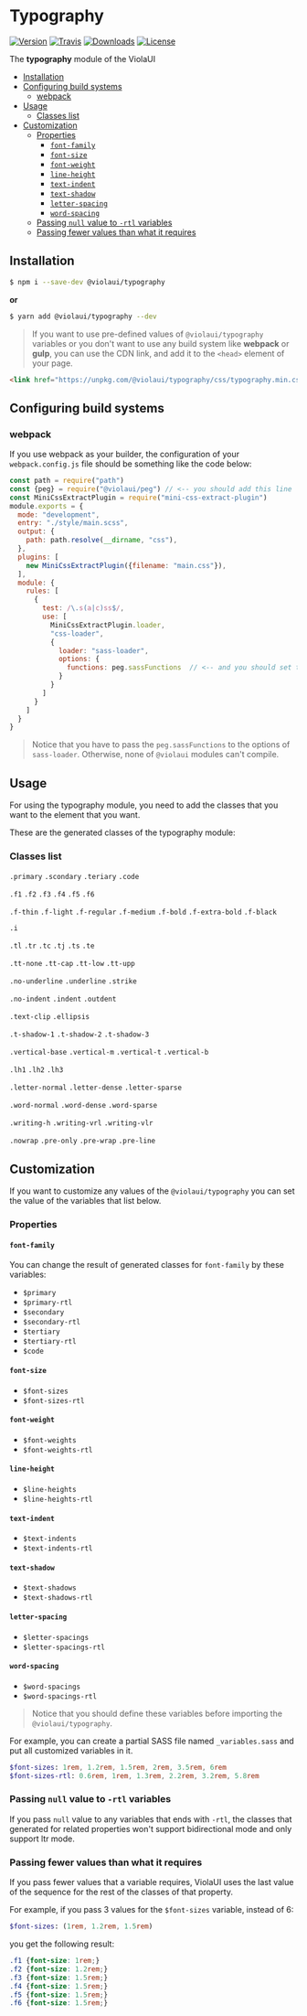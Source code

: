 # Typography

[![Version][version]](https://www.npmjs.com/package/@violaui/typography)
[![Travis][travis]](https://travis-ci.org/violaui/typography)
[![Downloads][downloads]](https://www.npmjs.com/package/@violaui/typography)
[![License][license]](https://github.com/violaui/typography/blob/master/LICENSE)

The **typography** module of the ViolaUI  

[version]: https://img.shields.io/npm/v/@violaui/typography.svg?&logo=npm&style=flat-square
[travis]: https://img.shields.io/travis/violaui/typography.svg?&logo=travis&style=flat-square
[downloads]: https://img.shields.io/npm/dt/@violaui/typography.svg?style=flat-square
[license]: https://img.shields.io/github/license/violaui/typography.svg?color=%23aa55aa&style=flat-square

<!-- START doctoc generated TOC please keep comment here to allow auto update -->
<!-- DON'T EDIT THIS SECTION, INSTEAD RE-RUN doctoc TO UPDATE -->
 

- [Installation](#installation)
- [Configuring build systems](#configuring-build-systems)
  - [webpack](#webpack)
- [Usage](#usage)
  - [Classes list](#classes-list)
- [Customization](#customization)
  - [Properties](#properties)
    - [`font-family`](#font-family)
    - [`font-size`](#font-size)
    - [`font-weight`](#font-weight)
    - [`line-height`](#line-height)
    - [`text-indent`](#text-indent)
    - [`text-shadow`](#text-shadow)
    - [`letter-spacing`](#letter-spacing)
    - [`word-spacing`](#word-spacing)
  - [Passing `null` value to `-rtl` variables](#passing-null-value-to--rtl-variables)
  - [Passing fewer values than what it requires](#passing-fewer-values-than-what-it-requires)

<!-- END doctoc generated TOC please keep comment here to allow auto update -->
 
## Installation

```bash
$ npm i --save-dev @violaui/typography
```

__or__

```bash
$ yarn add @violaui/typography --dev
```

>If you want to use pre-defined values of `@violaui/typography` variables or you don't want to use any build system 
like __webpack__ or __gulp__, you can use the CDN link, and add it to the `<head>` element of your page.

```html
<link href="https://unpkg.com/@violaui/typography/css/typography.min.css" rel="stylesheet">
```
## Configuring build systems

### webpack

If you use webpack as your builder, the configuration of your `webpack.config.js` 
file should be something like the code below:
 
```javascript
const path = require("path")
const {peg} = require("@violaui/peg") // <-- you should add this line
const MiniCssExtractPlugin = require("mini-css-extract-plugin")
module.exports = {
  mode: "development",
  entry: "./style/main.scss",
  output: {
    path: path.resolve(__dirname, "css"),
  },
  plugins: [
    new MiniCssExtractPlugin({filename: "main.css"}),
  ],
  module: {
    rules: [
      {
        test: /\.s(a|c)ss$/,
        use: [
          MiniCssExtractPlugin.loader,
          "css-loader",
          {
            loader: "sass-loader",
            options: {
              functions: peg.sassFunctions  // <-- and you should set the functions value
            }
          }
        ]
      }
    ]
  }
}
```
>  Notice that you have to pass the `peg.sassFunctions` to the options of `sass-loader`. 
Otherwise, none of `@violaui` modules can't compile.

## Usage
For using the typography module, you need to add the classes that you want to the element that you want. 

These are the generated classes of the typography module:

### Classes list

`.primary` `.scondary` `.teriary` `.code`
 
`.f1` `.f2` `.f3` `.f4` `.f5` `.f6`

`.f-thin` `.f-light` `.f-regular` `.f-medium` `.f-bold` `.f-extra-bold` `.f-black`

`.i`

`.tl` `.tr` `.tc` `.tj` `.ts` `.te` 

`.tt-none` `.tt-cap` `.tt-low` `.tt-upp`

`.no-underline` `.underline` `.strike` 

`.no-indent` `.indent` `.outdent` 

`.text-clip` `.ellipsis`

`.t-shadow-1` `.t-shadow-2` `.t-shadow-3`

`.vertical-base` `.vertical-m` `.vertical-t` `.vertical-b` 

`.lh1` `.lh2` `.lh3` 

`.letter-normal` `.letter-dense` `.letter-sparse` 

`.word-normal` `.word-dense` `.word-sparse` 

`.writing-h` `.writing-vrl` `.writing-vlr` 

`.nowrap` `.pre-only` `.pre-wrap` `.pre-line`


## Customization
If you want to customize any values of the `@violaui/typography` you can set the value of the variables that list below.
### Properties
#### `font-family`
You can change the result of generated classes for `font-family` by these variables:

* `$primary`
* `$primary-rtl`
* `$secondary`
* `$secondary-rtl`
* `$tertiary`
* `$tertiary-rtl`
* `$code`


#### `font-size`

* `$font-sizes`
* `$font-sizes-rtl`

#### `font-weight`

* `$font-weights`
* `$font-weights-rtl`

#### `line-height`

* `$line-heights`
* `$line-heights-rtl`

#### `text-indent`

* `$text-indents`
* `$text-indents-rtl`

#### `text-shadow`

* `$text-shadows`
* `$text-shadows-rtl`

#### `letter-spacing`

* `$letter-spacings `
* `$letter-spacings-rtl`
 
#### `word-spacing`

* `$word-spacings`
* `$word-spacings-rtl`


> Notice that you should define these variables before importing the `@violaui/typography`.

For example, you can create a partial SASS file named `_variables.sass` and put all customized variables in it.

```sass
$font-sizes: 1rem, 1.2rem, 1.5rem, 2rem, 3.5rem, 6rem
$font-sizes-rtl: 0.6rem, 1rem, 1.3rem, 2.2rem, 3.2rem, 5.8rem 
```

### Passing `null` value to `-rtl` variables

If you pass `null` value to any variables that ends with `-rtl`, the classes that generated for related 
properties won't support bidirectional mode and only support ltr mode.

### Passing fewer values than what it requires

If you pass fewer values that a variable requires, ViolaUI uses the last value of the sequence for the 
rest of the classes of that property.

For example, if you pass 3 values for the `$font-sizes` variable, instead of 6:

```sass
$font-sizes: (1rem, 1.2rem, 1.5rem)
```  

you get the following result:

```css
.f1 {font-size: 1rem;}
.f2 {font-size: 1.2rem;}
.f3 {font-size: 1.5rem;}
.f4 {font-size: 1.5rem;}
.f5 {font-size: 1.5rem;}
.f6 {font-size: 1.5rem;}
```



